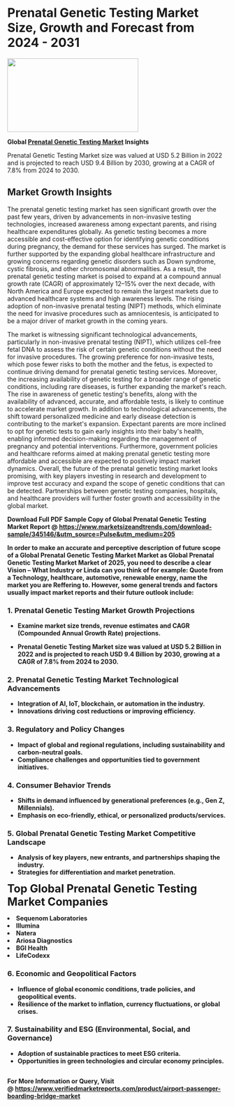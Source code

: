 <H1>Prenatal Genetic Testing Market Size, Growth and Forecast from 2024 - 2031</H1><img class="aligncenter size-medium wp-image-584254" src="https://thirdeyenews.in/wp-content/uploads/2024/09/Global-Market-Research-300x168.jpeg" alt="" width="300" height="168" /><p><strong>Global&nbsp;<a href="https://www.marketsizeandtrends.com/download-sample/345146/&amp;utm_source=Pulse&amp;utm_medium=205">Prenatal Genetic Testing Market</a> Insights</strong></p><p>Prenatal Genetic Testing Market size was valued at USD 5.2 Billion in 2022 and is projected to reach USD 9.4 Billion by 2030, growing at a CAGR of 7.8% from 2024 to 2030.</p><p><h2>Market Growth Insights</h2> <p>The prenatal genetic testing market has seen significant growth over the past few years, driven by advancements in non-invasive testing technologies, increased awareness among expectant parents, and rising healthcare expenditures globally. As genetic testing becomes a more accessible and cost-effective option for identifying genetic conditions during pregnancy, the demand for these services has surged. The market is further supported by the expanding global healthcare infrastructure and growing concerns regarding genetic disorders such as Down syndrome, cystic fibrosis, and other chromosomal abnormalities. As a result, the prenatal genetic testing market is poised to expand at a compound annual growth rate (CAGR) of approximately 12–15% over the next decade, with North America and Europe expected to remain the largest markets due to advanced healthcare systems and high awareness levels. The rising adoption of non-invasive prenatal testing (NIPT) methods, which eliminate the need for invasive procedures such as amniocentesis, is anticipated to be a major driver of market growth in the coming years.</p> <p><strong></strong></p> <p>The market is witnessing significant technological advancements, particularly in non-invasive prenatal testing (NIPT), which utilizes cell-free fetal DNA to assess the risk of certain genetic conditions without the need for invasive procedures. The growing preference for non-invasive tests, which pose fewer risks to both the mother and the fetus, is expected to continue driving demand for prenatal genetic testing services. Moreover, the increasing availability of genetic testing for a broader range of genetic conditions, including rare diseases, is further expanding the market's reach. The rise in awareness of genetic testing's benefits, along with the availability of advanced, accurate, and affordable tests, is likely to continue to accelerate market growth. In addition to technological advancements, the shift toward personalized medicine and early disease detection is contributing to the market's expansion. Expectant parents are more inclined to opt for genetic tests to gain early insights into their baby's health, enabling informed decision-making regarding the management of pregnancy and potential interventions. Furthermore, government policies and healthcare reforms aimed at making prenatal genetic testing more affordable and accessible are expected to positively impact market dynamics. Overall, the future of the prenatal genetic testing market looks promising, with key players investing in research and development to improve test accuracy and expand the scope of genetic conditions that can be detected. Partnerships between genetic testing companies, hospitals, and healthcare providers will further foster growth and accessibility in the global market. <p><strong></p><p><span class=""><strong>Download Full PDF Sample Copy of Global Prenatal Genetic Testing Market Report</strong> @ <a href="https://www.marketsizeandtrends.com/download-sample/345146/&amp;utm_source=Pulse&amp;utm_medium=205" target="_blank">https://www.marketsizeandtrends.com/download-sample/345146/&amp;utm_source=Pulse&amp;utm_medium=205</a></span></p><p>In order to make an accurate and perceptive description of future scope of a Global&nbsp;Prenatal Genetic Testing Market Market as Global&nbsp;Prenatal Genetic Testing Market Market of 2025, you need to describe a clear Vision &ndash; What Industry or Linda can you think of for example: Quote from a Technology, healthcare, automotive, renewable energy, name the market you are Reffering to. However, some general trends and factors usually impact market reports and their future outlook include:</p><h3>1.&nbsp;<strong>Prenatal Genetic Testing Market Growth Projections</strong></h3><ul><li>Examine market size trends, revenue estimates and CAGR (Compounded Annual Growth Rate) projections.</li><li><p>Prenatal Genetic Testing Market size was valued at USD 5.2 Billion in 2022 and is projected to reach USD 9.4 Billion by 2030, growing at a CAGR of 7.8% from 2024 to 2030.</p></li></ul><h3>2.&nbsp;<strong>Prenatal Genetic Testing Market Technological Advancements</strong></h3><ul><li>Integration of AI, IoT, blockchain, or automation in the industry.</li><li>Innovations driving cost reductions or improving efficiency.</li></ul><h3>3.&nbsp;<strong>Regulatory and Policy Changes</strong></h3><ul><li>Impact of global and regional regulations, including sustainability and carbon-neutral goals.</li><li>Compliance challenges and opportunities tied to government initiatives.</li></ul><h3>4.&nbsp;<strong>Consumer Behavior Trends</strong></h3><ul><li>Shifts in demand influenced by generational preferences (e.g., Gen Z, Millennials).</li><li>Emphasis on eco-friendly, ethical, or personalized products/services.</li></ul><h3>5.&nbsp;<strong>Global Prenatal Genetic Testing Market Competitive Landscape</strong></h3><ul><li>Analysis of key players, new entrants, and partnerships shaping the industry.</li><li>Strategies for differentiation and market penetration.</li></ul><p data-pm-slice="1 1 []"><span style="color: inherit; font-family: inherit; font-size: 25px;">Top Global Prenatal Genetic Testing Market Companies</span></p><div class="" data-test-id=""><p><li>Sequenom Laboratories</li><li> Illumina</li><li> Natera</li><li> Ariosa Diagnostics</li><li> BGI Health</li><li> LifeCodexx</li></p></div><h3>6.&nbsp;<strong>Economic and Geopolitical Factors</strong></h3><ul><li>Influence of global economic conditions, trade policies, and geopolitical events.</li><li>Resilience of the market to inflation, currency fluctuations, or global crises.</li></ul><h3>7.&nbsp;<strong>Sustainability and ESG (Environmental, Social, and Governance)</strong></h3><ul><li>Adoption of sustainable practices to meet ESG criteria.</li><li>Opportunities in green technologies and circular economy principles.</li></ul><h2><strong style="font-size: 14px;">For More Information or Query, Visit @&nbsp;</strong><a style="background-color: #ffffff; font-size: 14px;" href="https://www.marketsizeandtrends.com/report/prenatal-genetic-testing-market/" target="_blank">https://www.verifiedmarketreports.com/product/airport-passenger-boarding-bridge-market</a></h2>
